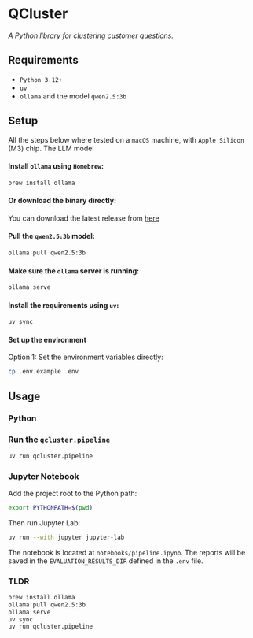 # QCluster
_A Python library for clustering customer questions._

## Requirements
- `Python 3.12+`
- `uv`
- `ollama` and the model `qwen2.5:3b`

## Setup
All the steps below where tested on a `macOS` machine, with `Apple Silicon` (M3) chip.
The LLM model 
#### Install `ollama` using `Homebrew`:
```bash
brew install ollama
```
#### Or download the binary directly:
You can download the latest release from [here](https://ollama.com/download)

#### Pull the `qwen2.5:3b` model:
```bash
ollama pull qwen2.5:3b
```

#### Make sure the `ollama` server is running:
```bash
ollama serve
```

#### Install the requirements using `uv`:
```bash
uv sync
```

#### Set up the environment
Option 1: Set the environment variables directly:
```bash
cp .env.example .env
```

## Usage
### Python
### Run the `qcluster.pipeline`
```bash
uv run qcluster.pipeline
```

### Jupyter Notebook
Add the project root to the Python path:
```bash
export PYTHONPATH=$(pwd)
```

Then run Jupyter Lab:
```bash
uv run --with jupyter jupyter-lab
```

The notebook is located at `notebooks/pipeline.ipynb`.
The reports will be saved in the `EVALUATION_RESULTS_DIR` defined in the `.env` file.

### TLDR
```bash
brew install ollama
ollama pull qwen2.5:3b
ollama serve
uv sync
uv run qcluster.pipeline
```
